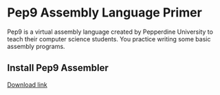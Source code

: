 # Pep9 Assembly Language Primer

Pep9 is a virtual assembly language created by Pepperdine University to teach their computer science students. You practice writing some basic assembly programs.

## Install Pep9 Assembler
[Download link](https://computersystemsbook.com/5th-edition/pep9/)

## 

